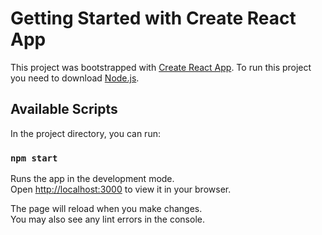 
# Getting Started with Create React App

This project was bootstrapped with [Create React App](https://github.com/facebook/create-react-app).
To run this project you need to download [Node.js](https://nodejs.org/en/download).

## Available Scripts

In the project directory, you can run:
### `npm start`

Runs the app in the development mode.\
Open [http://localhost:3000](http://localhost:3000) to view it in your browser.

The page will reload when you make changes.\
You may also see any lint errors in the console.

